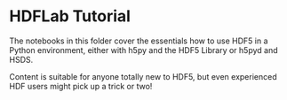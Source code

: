 # HDFLab Tutorial

The notebooks in this folder cover the essentials how to use HDF5 in a Python environment, either with h5py and the HDF5 Library or h5pyd and HSDS.

Content is suitable for anyone totally new to HDF5, but even experienced HDF users might pick up a trick or two!
